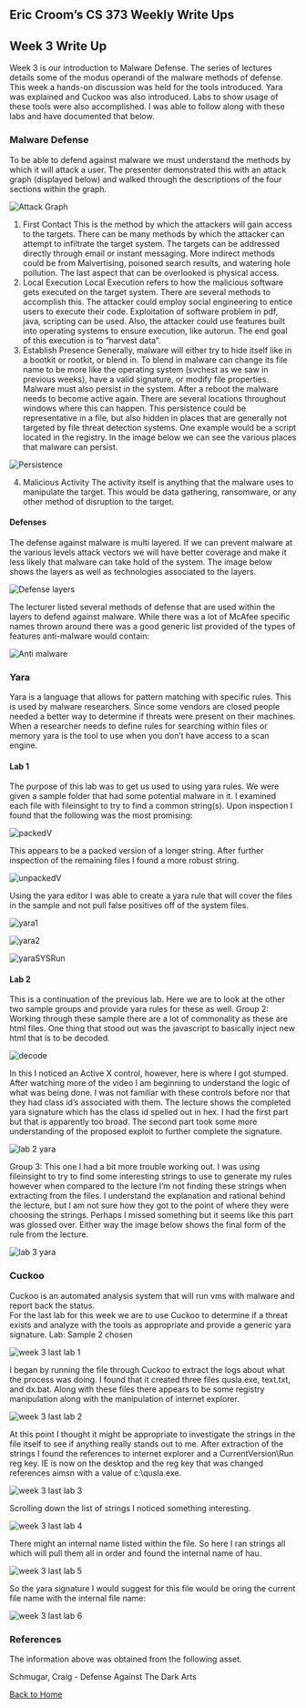 ## Eric Croom’s CS 373 Weekly Write Ups

## Week 3 Write Up
Week 3 is our introduction to Malware Defense.  The series of lectures details some of the modus operandi of the malware methods of defense.  This week a hands-on discussion was held for the tools introduced.  Yara was explained and Cuckoo was also introduced.  Labs to show usage of these tools were also accomplished.  I was able to follow along with these labs and have documented that below.

### Malware Defense
To be able to defend against malware we must understand the methods by which it will attack a user.  The presenter demonstrated this with an attack graph (displayed below) and walked through the descriptions of the four sections within the graph.

![Attack Graph](/images/attack.png)

1. First Contact
This is the method by which the attackers will gain access to the targets.  There can be many methods by which the attacker can attempt to infiltrate the target system.  The targets can be addressed directly through email or instant messaging.  More indirect methods could be from Malvertising, poisoned search results, and watering hole pollution.  The last aspect that can be overlooked is physical access.  
2. Local Execution
Local Execution refers to how the malicious software gets executed on the target system.  There are several methods to accomplish this.  The attacker could employ social engineering to entice users to execute their code.  Exploitation of software problem in pdf, java, scripting can be used.  Also, the attacker could use features built into operating systems to ensure execution, like autorun.  The end goal of this execution is to “harvest data”.
3. Establish Presence
Generally, malware will either try to hide itself like in a bootkit or rootkit, or blend in.  To blend in malware can change its file name to be more like the operating system (svchest as we saw in previous weeks), have a valid signature, or modify file properties.  
Malware must also persist in the system.  After a reboot the malware needs to become active again.  There are several locations throughout windows where this can happen.  This persistence could be representative in a file, but also hidden in places that are generally not targeted by file threat detection systems.  One example would be a script located in the registry.  In the image below we can see the various places that malware can persist.

![Persistence](/images/persist.png)

4. Malicious Activity
The activity itself is anything that the malware uses to manipulate the target.  This would be data gathering, ransomware, or any other method of disruption to the target.

#### Defenses
The defense against malware is multi layered.  If we can prevent malware at the various levels attack vectors we will have better coverage and make it less likely that malware can take hold of the system.  The image below shows the layers as well as technologies associated to the layers.

![Defense layers](/images/layers.png)

The lecturer listed several methods of defense that are used within the layers to defend against malware.  While there was a lot of McAfee specific names thrown around there was a good generic list provided of the types of features anti-malware would contain:

![Anti malware](/images/anti.png)

### Yara
Yara is a language that allows for pattern matching with specific rules.  This is used by malware researchers.  Since some vendors are closed people needed a better way to determine if threats were present on their machines.  When a researcher needs to define rules for searching within files or memory yara is the tool to use when you don’t have access to a scan engine.
#### Lab 1
The purpose of this lab was to get us used to using yara rules.  We were given a sample folder that had some potential malware in it.  I examined each file with fileinsight to try to find a common string(s).  Upon inspection I found that the following was the most promising:

![packedV](/images/jampack.png)

This appears to be a packed version of a longer string.  After further inspection of the remaining files I found a more robust string.

![unpackedV](/images/jamunpack.png)

Using the yara editor I was able to create a yara rule that will cover the files in the sample and not pull false positives off of the system files.

![yara1](/images/yara1.png)

![yara2](/images/yara2.png)

![ yaraSYSRun](/images/yaraSYSRun.png)

#### Lab 2
This is a continuation of the previous lab.  Here we are to look at the other two sample groups and provide yara rules for these as well.
Group 2:  Working through these sample there are a lot of commonality as these are html files.  One thing that stood out was the javascript to basically inject new html that is to be decoded.

![ decode](/images/decode.png)

In this I noticed an Active X control, however, here is where I got stumped.  After watching more of the video I am beginning to understand the logic of what was being done.  I was not familiar with these controls before nor that they had class id’s associated with them.  The lecture shows the completed yara signature which has the class id spelled out in hex.  I had the first part but that is apparently too broad.  The second part took some more understanding of the proposed exploit to further complete the signature.

![ lab 2 yara](/images/lab2yara.png)

Group 3:  This one I had a bit more trouble working out.  I was using fileinsight to try to find some interesting strings to use to generate my rules however when compared to the lecture I’m not finding these strings when extracting from the files.  I understand the explanation and rational behind the lecture, but I am not sure how they got to the point of where they were choosing the strings.  Perhaps I missed something but it seems like this part was glossed over.  Either way the image below shows the final form of the rule from the lecture.

![ lab 3 yara](/images/yara3.png)

### Cuckoo
Cuckoo is an automated analysis system that will run vms with malware and report back the status.	
For the last lab for this week we are to use Cuckoo to determine if a threat exists and analyze with the tools as appropriate and provide a generic yara signature.
Lab:  Sample 2 chosen

![ week 3 last lab 1](/images/w3_lastLab_1.png)

I began by running the file through Cuckoo to extract the logs about what the process was doing.  I found that it created three files qusla.exe, text.txt, and dx.bat.  Along with these files there appears to be some registry manipulation along with the manipulation of internet explorer.

![ week 3 last lab 2](/images/w3_lastLab_2.png)

At this point I thought it might be appropriate to investigate the strings in the file itself to see if anything really stands out to me.  After extraction of the strings I found the references to internet explorer and a CurrentVersion\Run reg key.  IE is now on the desktop and the reg key that was changed references aimsn with a value of c:\qusla.exe.  

![ week 3 last lab 3](/images/w3_lastLab_3.png)

Scrolling down the list of strings I noticed something interesting.

![ week 3 last lab 4](/images/w3_lastLab_4.png)

There might an internal name listed within the file.  So here I ran strings all which will pull them all in order and found the internal name of hau.

![ week 3 last lab 5](/images/w3_lastLab_5.png)

So the yara signature I would suggest for this file would be oring the current file name with the internal  file name:

![ week 3 last lab 6](/images/w3_lastLab_6.png)

### References
The information above was obtained from the following asset.

Schmugar, Craig - Defense Against The Dark Arts


<a href="../">Back to Home</a>

